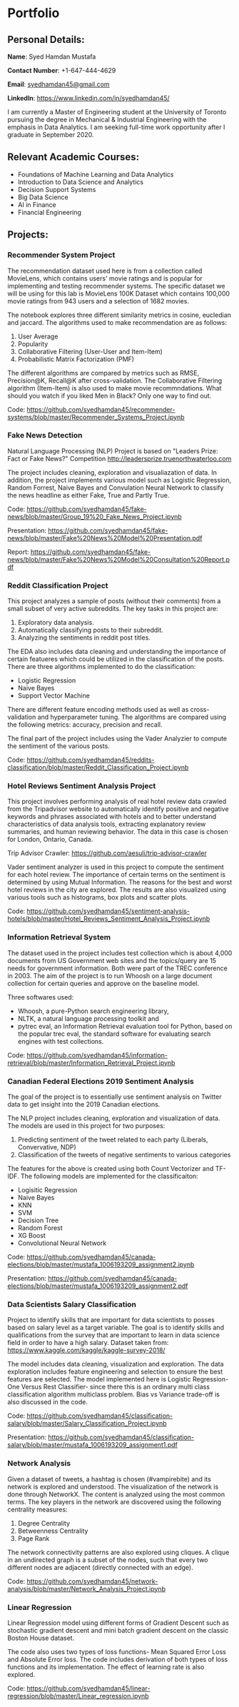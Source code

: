 # Portfolio

## Personal Details:
**Name**: Syed Hamdan Mustafa

**Contact Number**: +1-647-444-4629

**Email**: syedhamdan45@gmail.com

**LinkedIn**: https://www.linkedin.com/in/syedhamdan45/

I am currently a Master of Engineering student at the University of Toronto pursuing the degree in Mechanical & Industrial Engineering with the emphasis in Data Analytics. I am seeking full-time work opportunity after I graduate in September 2020.

## Relevant Academic Courses:
- Foundations of Machine Learning and Data Analytics
- Introduction to Data Science and Analytics
- Decision Support Systems
- Big Data Science
- AI in Finance
- Financial Engineering

## Projects:

### Recommender System Project

The recommendation dataset used here is from a collection called MovieLens, which contains users' movie ratings and is popular for implementing and testing recommender systems. The specific dataset we will be using for this lab is MovieLens 100K Dataset which contains 100,000 movie ratings from 943 users and a selection of 1682 movies.

The notebook explores three different similarity metrics in cosine, eucledian and jaccard. The algorithms used to make recommendation are as follows:
1. User Average
2. Popularity
3. Collaborative Filtering (User-User and Item-Item)
4. Probabilistic Matrix Factorization (PMF)

The different algorithms are compared by metrics such as RMSE, Precision@K, Recall@K after cross-validation. The Collaborative Filtering algorithm (Item-Item) is also used to make movie recommndations. What should you watch if you liked Men in Black? Only one way to find out.

Code: https://github.com/syedhamdan45/recommender-systems/blob/master/Recommender_Systems_Project.ipynb

### Fake News Detection

Natural Language Processing (NLP) Project is based on "Leaders Prize: Fact or Fake News?" Competition http://leadersprize.truenorthwaterloo.com

The project includes cleaning, exploration and visualiazation of data. In addition, the project implements various model such as Logistic Regression, Random Forrest, Naive Bayes and Convulation Neural Network to classify the news headline as either Fake, True and Partly True.

Code: https://github.com/syedhamdan45/fake-news/blob/master/Group_19%20_Fake_News_Project.ipynb

Presentation: https://github.com/syedhamdan45/fake-news/blob/master/Fake%20News%20Model%20Presentation.pdf

Report: https://github.com/syedhamdan45/fake-news/blob/master/Fake%20News%20Model%20Consultation%20Report.pdf

### Reddit Classification Project

This project analyzes a sample of posts (without their comments) from a small subset of very active subreddits. The key tasks in this project are:

1. Exploratory data analysis.
2. Automatically classifying posts to their subreddit.
3. Analyzing the sentiments in reddit post titles.

The EDA also includes data cleaning and understanding the importance of certain featueres which could be utilized in the classification of the posts. There are three algorithms implemented to do the classification:
- Logistic Regression
- Naive Bayes
- Support Vector Machine

There are different feature encoding methods used as well as cross-validation and hyperparameter tuning. The algorithms are compared using the following metrics: accuracy, precision and recall. 

The final part of the project includes using the Vader Analyzier to compute the sentiment of the various posts.

Code: https://github.com/syedhamdan45/reddits-classification/blob/master/Reddit_Classification_Project.ipynb

### Hotel Reviews Sentiment Analysis Project

This project involves performing analysis of real hotel review data crawled from the Tripadvisor website to automatically identify positive and negative keywords and phrases associated with hotels and to better understand characteristics of data analysis tools, extracting explanatory review summaries, and human reviewing behavior. The data in this case is chosen for London, Ontario, Canada.

Trip Advisor Crawler: https://github.com/aesuli/trip-advisor-crawler

Vader sentiment analyzer is used in this project to compute the sentiment for each hotel review. The importance of certain terms on the sentiment is determined by using Mutual Information. The reasons for the best and worst hotel reviews in the city are explored. The results are also visualized using various tools such as histograms, box plots and scatter plots.

Code: https://github.com/syedhamdan45/sentiment-analysis-hotels/blob/master/Hotel_Reviews_Sentiment_Analysis_Project.ipynb

### Information Retrieval System

The dataset used in the project includes test collection which is about 4,000 documents from US Government web sites and the topics/query are 15 needs for government information. Both were part of the TREC conference in 2003. The aim of the project is to run Whoosh on a large document collection for certain queries and approve on the baseline model.

Three softwares used:
- Whoosh, a pure-Python search engineering library, 
- NLTK, a natural language processing toolkit and 
- pytrec eval, an Information Retrieval evaluation tool for Python, based on the popular trec eval, the standard software for evaluating search engines with test collections.

Code: https://github.com/syedhamdan45/information-retrieval/blob/master/Information_Retrieval_Project.ipynb

### Canadian Federal Elections 2019 Sentiment Analysis

The goal of the project is to essentially use sentiment analysis on Twitter data to get insight into the 2019 Canadian elections.

The NLP project includes cleaning, exploration and visualization of data. The models are used in this project for two purposes:
1. Predicting sentiment of the tweet related to each party (Liberals, Convervative, NDP)
2. Classification of the tweets of negative sentiments to various categories

The features for the above is created using both Count Vectorizer and TF-IDF. The following models are implemented for the classificaiton:
- Logisitic Regression
- Naive Bayes
- KNN
- SVM
- Decision Tree
- Random Forest
- XG Boost
- Convolutional Neural Network

Code: https://github.com/syedhamdan45/canada-elections/blob/master/mustafa_1006193209_assignment2.ipynb

Presentation: https://github.com/syedhamdan45/canada-elections/blob/master/mustafa_1006193209_assignment2.pdf

### Data Scientists Salary Classification

Project to identify skills that are important for data scientists to posses based on salary level as a target variable. The goal is to identify skills and qualifications from the survey that are important to learn in data science field in order to have a high salary.
Dataset taken from: https://www.kaggle.com/kaggle/kaggle-survey-2018/

The model includes data cleaning, visualization and exploration. The data exploration includes feature engineering and selection to ensure the best features are selected. The model implemented here is Logistic Regression-One Versus Rest Classifier- since there this is an ordinary multi class classification algorithm multiclass problem. Bias vs Variance trade-off is also discussed in the code.

Code: https://github.com/syedhamdan45/classification-salary/blob/master/Salary_Classification_Project.ipynb

Presentation: https://github.com/syedhamdan45/classification-salary/blob/master/mustafa_1006193209_assignment1.pdf

### Network Analysis

Given a dataset of tweets, a hashtag is chosen (#vampirebite) and its network is explored and understood. The visualization of the network is done through NetworkX. The content is analyzed using the most common terms. The key players in the network are discovered using the following centrality measures:
1. Degree Centrality
2. Betweenness Centrality
3. Page Rank

The network connectivity patterns are also explored using cliques. A clique in an undirected graph is a subset of the nodes, such that every two different nodes are adjacent (directly connected with an edge).

Code: https://github.com/syedhamdan45/network-analysis/blob/master/Network_Analysis_Project.ipynb

### Linear Regression

Linear Regression model using different forms of Gradient Descent such as stochastic gradient descent and mini batch gradient descent on the classic Boston House dataset.

The code also uses two types of loss functions- Mean Squared Error Loss and Absolute Error loss. The code includes derivation of both types of loss functions and its implementation. The effect of learning rate is also explored.

Code: https://github.com/syedhamdan45/linear-regression/blob/master/Linear_regression.ipynb

